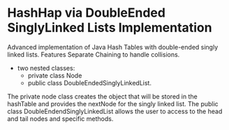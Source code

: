 # HashHap via DoubleEnded SinglyLinked Lists Implementation

Advanced implementation of Java Hash Tables with  double-ended singly linked lists. Features Separate Chaining to handle collisions.
 - two nested classes:
    - private class Node  
    - public class DoubleEndedSinglyLinkedList.
      
The private node class creates the object that will be stored in the hashTable and provides the nextNode for the singly linked list. 
The public class DoubleEndendSinglyLinkedList allows the user to access to the head and tail nodes and specific methods.
